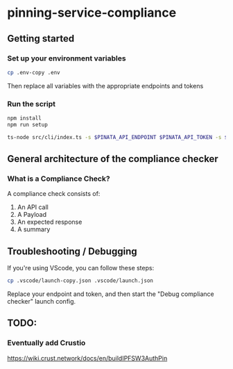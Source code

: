 # pinning-service-compliance

## Getting started

### Set up your environment variables
```bash
cp .env-copy .env
```
Then replace all variables with the appropriate endpoints and tokens

### Run the script
```bash
npm install
npm run setup

ts-node src/cli/index.ts -s $PINATA_API_ENDPOINT $PINATA_API_TOKEN -s $ESTUARY_API_ENDPOINT $ESTUARY_API_TOKEN -s $NFT_API_ENDPOINT $NFT_API_TOKEN -s $WEB3_API_ENDPOINT $WEB3_API_TOKEN
```

## General architecture of the compliance checker

### What is a Compliance Check?
A compliance check consists of:

1. An API call
2. A Payload
3. An expected response
4. A summary

## Troubleshooting / Debugging
If you're using VScode, you can follow these steps:

```bash
cp .vscode/launch-copy.json .vscode/launch.json
```
Replace your endpoint and token, and then start the "Debug compliance checker" launch config.

## TODO:
### Eventually add Crustio
https://wiki.crust.network/docs/en/buildIPFSW3AuthPin
